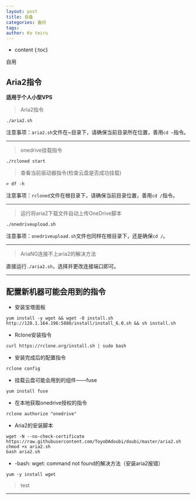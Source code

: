 ```yaml
---
layout: post
title: 自备
categories: 备份
tags: 
author: Ko teiru
---
```


* content
{:toc}


自用












## Aria2指令  

**适用于个人小型VPS**
> Aria2指令

```
./aria2.sh
```

注意事项：`aria2.sh`文件在~目录下，请确保当前目录所在位置，善用`cd ~`指令。  

---

> onedrive挂载指令

```
./rcloned start
```

> 查看当前驱动器指令(检查云盘是否成功挂载)

```
> df -h
```

注意事项：`rcloned`文件在根目录下，请确保当前目录位置，善用`cd /`指令。  

---

> 运行将aria2下载文件自动上传OneDrive脚本

```
./onedriveupload.sh
```

注意事项：`onedriveupload.sh`文件也同样在根目录下，还是确保`cd /`。  

---

> AriaNG连接不上aria2的解决方法

直接运行`./aria2.sh`，选择并更改连接端口即可。  

---

## 配置新机器可能会用到的指令  
- 安装宝塔面板  
```
yum install -y wget && wget -O install.sh http://128.1.164.196:5880/install/install_6.0.sh && sh install.sh
```
- Rclone安装指令  
```
curl https://rclone.org/install.sh | sudo bash
```
- 安装完成后的配置指令  
```
rclone config
```
- 挂载云盘可能会用到的组件——fuse
```
yum install fuse
```
- 在本地获取onedrive授权的指令
```
rclone authorize "onedrive"
```
- Aria2的安装脚本
```
wget -N --no-check-certificate https://raw.githubusercontent.com/ToyoDAdoubi/doubi/master/aria2.sh
chmod +x aria2.sh
bash aria2.sh
```
- -bash: wget: command not found的解决方法（安装aria2报错）
```
yum -y install wget
```


> test  

---
<script src='//unpkg.com/valine/dist/Valine.min.js'></script>
